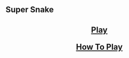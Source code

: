 ## Super Snake

<center>
<h2>
<a href="google.com">Play</a>
<p>
<a href="google.com">How To Play</a>
</h2>
</center>
